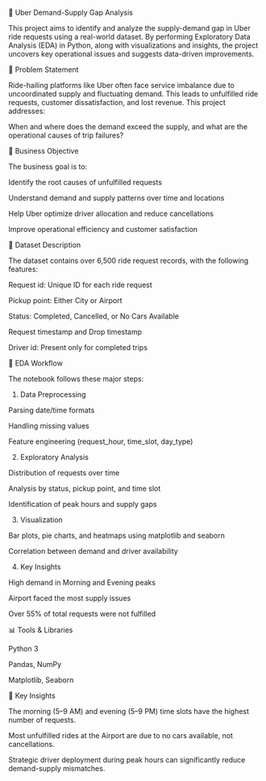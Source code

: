 🚖 Uber Demand-Supply Gap Analysis

This project aims to identify and analyze the supply-demand gap in Uber ride requests using a real-world dataset. By performing Exploratory Data Analysis (EDA) in Python, along with visualizations and insights, the project uncovers key operational issues and suggests data-driven improvements.

📌 Problem Statement

Ride-hailing platforms like Uber often face service imbalance due to uncoordinated supply and fluctuating demand. This leads to unfulfilled ride requests, customer dissatisfaction, and lost revenue. This project addresses:

When and where does the demand exceed the supply, and what are the operational causes of trip failures?

🎯 Business Objective

The business goal is to:

Identify the root causes of unfulfilled requests

Understand demand and supply patterns over time and locations

Help Uber optimize driver allocation and reduce cancellations

Improve operational efficiency and customer satisfaction

📁 Dataset Description

The dataset contains over 6,500 ride request records, with the following features:

Request id: Unique ID for each ride request

Pickup point: Either City or Airport

Status: Completed, Cancelled, or No Cars Available

Request timestamp and Drop timestamp

Driver id: Present only for completed trips

🧠 EDA Workflow

The notebook follows these major steps:

1. Data Preprocessing

Parsing date/time formats

Handling missing values

Feature engineering (request_hour, time_slot, day_type)

2. Exploratory Analysis

Distribution of requests over time

Analysis by status, pickup point, and time slot

Identification of peak hours and supply gaps

3. Visualization

Bar plots, pie charts, and heatmaps using matplotlib and seaborn

Correlation between demand and driver availability

4. Key Insights

High demand in Morning and Evening peaks

Airport faced the most supply issues

Over 55% of total requests were not fulfilled

📊 Tools & Libraries

Python 3

Pandas, NumPy

Matplotlib, Seaborn

📌 Key Insights

The morning (5–9 AM) and evening (5–9 PM) time slots have the highest number of requests.

Most unfulfilled rides at the Airport are due to no cars available, not cancellations.

Strategic driver deployment during peak hours can significantly reduce demand-supply mismatches.
